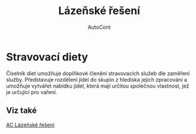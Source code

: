 ﻿---
    title: "Lázeňské řešení"
    author: AutoCont
    ms.date: 04/30/2018
    ms.topic: article
    ms.prod: dynamics-nav-2017
    ms.contentlocale: cs-cz
    ms.lasthandoff: 04/30/2018
---

# Stravovací diety

Číselník diet umožňuje doplňkové členění stravovacích služeb dle zaměření služby. Představuje rozdělení jídel do skupin z hlediska jejich zpracování a umožňuje vytvářet nabídku jídel, která mají určitou společnou vlastnost, jež je určující pro vaření. 


## <a name="see-also"></a>Viz také
[AC Lázeňské řešení](ac-spa-solution.md)